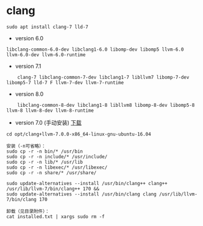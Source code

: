 # clang

	sudo apt install clang-7 lld-7

- version 6.0
```
libclang-common-6.0-dev libclang1-6.0 libomp-dev libomp5 llvm-6.0 llvm-6.0-dev llvm-6.0-runtime
```
- version 7.1
```
	clang-7 libclang-common-7-dev libclang1-7 libllvm7 libomp-7-dev libomp5-7 lld-7 F llvm-7-dev llvm-7-runtime
```

- version 8.0
```
	libclang-common-8-dev libclang1-8 libllvm8 libomp-8-dev libomp5-8 llvm-8 llvm-8-dev llvm-8-runtime
```

- version 7.0 (手动安装)
[下载](https://releases.llvm.org/download.html#7.0.0)
```
cd opt/clang+llvm-7.0.0-x86_64-linux-gnu-ubuntu-16.04
	
安装（-n可省略）：
sudo cp -r -n bin/* /usr/bin
sudo cp -r -n include/* /usr/include/
sudo cp -r -n lib/* /usr/lib
sudo cp -r -n libexec/* /usr/libexec/
sudo cp -r -n share/* /usr/share/

sudo update-alternatives --install /usr/bin/clang++ clang++ /usr/lib/llvm-7/bin/clang++ 170 &&
sudo update-alternatives --install /usr/bin/clang clang /usr/lib/llvm-7/bin/clang 170

卸载（见目录附件）：
cat installed.txt | xargs sudo rm -f
```